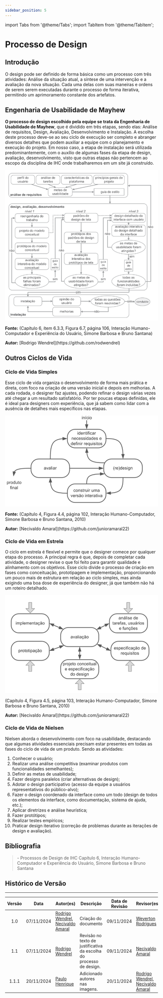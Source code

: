```yaml
---
sidebar_position: 5
---
```


import Tabs from '@theme/Tabs';
import TabItem from '@theme/TabItem';

# Processo de Design

## Introdução

O design pode ser definido de forma básica como um processo com três atividades: Análise da situação atual,
a síntese de uma intervenção e a avaliação da nova situação. Cada uma delas com suas maneiras e ordens de
serem serem executadas durante o processo de forma iterativa, permitindo um aprimoramento constante dos artefatos.

## Engenharia de Usabilidade de Mayhew

**O processo de design escolhido pela equipe se trata da Engenharia de Usabilidade de Mayhew**, que é dividido em três etapas, sendo elas:
Análise de requisitos, Design, Avaliação, Desenvolvimento e Instalação. A escolha deste processo deve-se ao seu ciclo de execução
ser completo e abranger diversos detalhes que podem auxiliar a equipe com o planejamento e execução do projeto. Em nosso caso, a etapa de instalação será utilizada predominantemente, com o auxílio de algumas fases da etapa de design, avaliação, desenvolvimento, visto que outras etapas não pertencem ao escopo da disciplina de IHC onde trabalharemos em um site já construído.

![Ciclo de vida Mayhew](../planejamento/assets/mayhew.png)
<br/>
<p style={{ textAlign: 'center', fontSize: '15px' }}><b>Fonte:</b> (Capítulo 6, ítem 6.3.3, Figura 6.7, página 106, Interação Humano-Computador e Experiência do Usuário, Simone Barbosa e Bruno Santana)</p>

<p style={{ textAlign: 'center', fontSize: '15px' }}><b>Autor:</b> [Rodrigo Wendrel](https://github.com/rodwendrel)</p>

## Outros Ciclos de Vida


### Ciclo de Vida Simples

Esse ciclo de vida organiza o desenvolvimento de forma mais prática e direta, com foco na criação de uma versão inicial e depois em melhorias. A cada rodada, o designer faz ajustes, podendo refinar o design várias vezes até chegar a um resultado satisfatório. Por ter poucas etapas definidas, ele é ideal para designers com experiência, que já sabem como lidar com a ausência de detalhes mais específicos nas etapas.

![Ciclo De Vida Simples](../planejamento/assets/simples.png)
<br/>
<p style={{ textAlign: 'center', fontSize: '15px' }}><b>Fonte:</b> (Capítulo 4, Figura 4.4, página 102, Interação Humano-Computador, Simone Barbosa e Bruno Santana, 2010)</p>
<p style={{ textAlign: 'center', fontSize: '15px' }}><b>Autor:</b> [Necivaldo Amaral](https://github.com/junioramaral22)</p>

### Ciclo de Vida em Estrela
O ciclo em estrela é flexível e permite que o designer comece por qualquer etapa do processo. A principal regra é que, depois de completar cada atividade, o designer revise o que foi feito para garantir qualidade e alinhamento com os objetivos. Esse ciclo divide o processo de criação em fases como conceituação, prototipagem e implementação, proporcionando um pouco mais de estrutura em relação ao ciclo simples, mas ainda exigindo uma boa dose de experiência do designer, já que também não há um roteiro detalhado.

![Ciclo De Vida em Estrela](../planejamento/assets/estrela.png)
<br/>
<p style={{ textAlign: 'center', fontSize: '15px' }}>(Capítulo 4, Figura 4.5, página 103, Interação Humano-Computador, Simone Barbosa e Bruno Santana, 2010)</p>
<p style={{ textAlign: 'center', fontSize: '15px' }}><b>Autor:</b> [Necivaldo Amaral](https://github.com/junioramaral22)</p>


### Ciclo de Vida de Nielsen
Nielsen aborda o desenvolvimento com foco na usabilidade, destacando que algumas atividades essenciais precisam estar presentes em todas as fases do ciclo de vida de um produto. Sendo as atividades:

1. Conhecer o usuário;
2. Realizar uma análise competitiva (examinar produtos com funcionalidades semelhantes);
3. Definir as metas de usabilidade;
4. Fazer designs paralelos (criar alternativas de design);
5. Adotar o design participativo (acesso da equipe a usuários representativos do público-alvo);
6. Fazer o design coordenado da interface como um todo (design de todos os elementos da interface, como documentação, sistema de ajuda, etc.);
7. Aplicar diretrizes e análise heurística;
8. Fazer protótipos;
9. Realizar testes empíricos;
10. Praticar design iterativo (correção de problemas durante as iterações de design e avaliação).

## Bibliografia

> \- Processos de Design de IHC Capítulo 6, Interação Humano-Computador e Experiência do Usuário, Simone Barbosa e Bruno Santana

## Histórico de Versão

---

| Versão |    Data    | Autor(es)                                        | Descrição                | Data de Revisão | Revisor(es) |
| :----: | :--------: | ------------------------------------------------ | ------------------------ | :-------------: | ----------- |
|  1.0   | 07/11/2024 | [Rodrigo Wendrel](https://github.com/rodwendrel), [Necivaldo Amaral](https://github.com/junioramaral22) | Criação do documento | 09/11/2024 | [Weverton Rodrigues](https://github.com/vevetin) |
|  1.1   | 07/11/2024 | [Rodrigo Wendrel](https://github.com/rodwendrel)  | Revisão no texto de justificativa da escolha do processo de design. | 09/11/2024  | [Necivaldo Amaral](https://github.com/junioramaral22)  |
|  1.1.1   | 20/11/2024 | [Paulo Henrique](https://github.com/paulomh)  | Adicionado autores nas imagens. | 20/11/2024  | [Rodrigo Wendrel](https://github.com/rodwendrel), [Necivaldo Amaral](https://github.com/junioramaral22)  |

